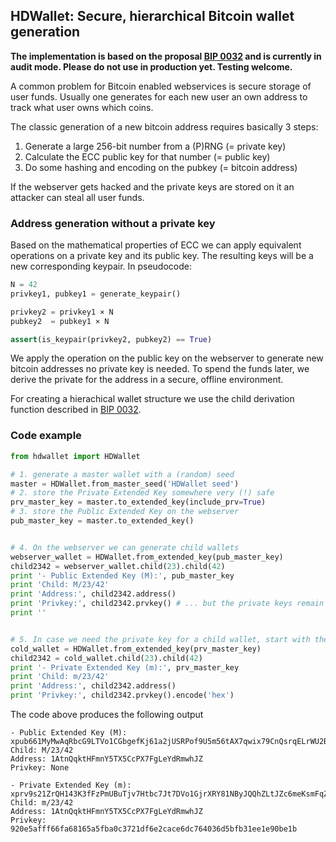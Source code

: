 ## HDWallet: Secure, hierarchical Bitcoin wallet generation

**The implementation is based on the proposal [BIP 0032](https://en.bitcoin.it/wiki/BIP_0032) and is currently in audit mode. Please do not use in production yet. Testing welcome.**

A common problem for Bitcoin enabled webservices is secure storage of user funds. Usually one generates for each new user an own address to track what user owns which coins. 


The classic generation of a new bitcoin address requires basically 3 steps:

1. Generate a large 256-bit number from a (P)RNG (= private key)
2. Calculate the ECC public key for that number (= public key)
3. Do some hashing and encoding on the pubkey (= bitcoin address)


If the webserver gets hacked and the private keys are stored on it an attacker can steal all user funds.

### Address generation without a private key

Based on the mathematical properties of ECC we can apply equivalent operations on a private key and its public key. The resulting keys will be a new corresponding keypair. In pseudocode:

```python
N = 42
privkey1, pubkey1 = generate_keypair()

privkey2 = privkey1 × N
pubkey2  = pubkey1 × N

assert(is_keypair(privkey2, pubkey2) == True)
```

We apply the operation on the public key on the webserver to generate new bitcoin addresses no private key is needed.
To spend the funds later, we derive the private for the address in a secure, offline environment.

For creating a hierachical wallet structure we use the child derivation function described in [BIP 0032](https://en.bitcoin.it/wiki/BIP_0032).


### Code example

```python
from hdwallet import HDWallet

# 1. generate a master wallet with a (random) seed 
master = HDWallet.from_master_seed('HDWallet seed')
# 2. store the Private Extended Key somewhere very (!) safe
prv_master_key = master.to_extended_key(include_prv=True)
# 3. store the Public Extended Key on the webserver
pub_master_key = master.to_extended_key()


# 4. On the webserver we can generate child wallets
webserver_wallet = HDWallet.from_extended_key(pub_master_key)
child2342 = webserver_wallet.child(23).child(42)
print '- Public Extended Key (M):', pub_master_key
print 'Child: M/23/42'
print 'Address:', child2342.address()
print 'Privkey:', child2342.prvkey() # ... but the private keys remain *unknown*
print ''


# 5. In case we need the private key for a child wallet, start with the private master key
cold_wallet = HDWallet.from_extended_key(prv_master_key)
child2342 = cold_wallet.child(23).child(42)
print '- Private Extended Key (m):', prv_master_key
print 'Child: m/23/42'
print 'Address:', child2342.address()
print 'Privkey:', child2342.prvkey().encode('hex')
```

The code above produces the following output
```
- Public Extended Key (M): xpub661MyMwAqRbcG9LTVo1CGbgefKj61a2jUSRPof9U5m56tAX7qwix79CnQsrqELrWU2BUXk4i5QwPRxbXcGXqvXw8RPmCp6sN4FQmieBhyUU
Child: M/23/42
Address: 1AtnQqktHFmnY5TX5CcPX7FgLeYdRmwhJZ
Privkey: None

- Private Extended Key (m): xprv9s21ZrQH143K3fFzPmUBuTjv7Htbc7Jt7DVo1GjrXRY81NByJQQhZLtJZc6meKsmFqZrTy8W8gchWwWcg1qWziqgR4pCX1DsgrsNQcsXWEK
Child: m/23/42
Address: 1AtnQqktHFmnY5TX5CcPX7FgLeYdRmwhJZ
Privkey: 920e5afff66fa68165a5fba0c3721df6e2cace6dc764036d5bfb31ee1e90be1b
```

